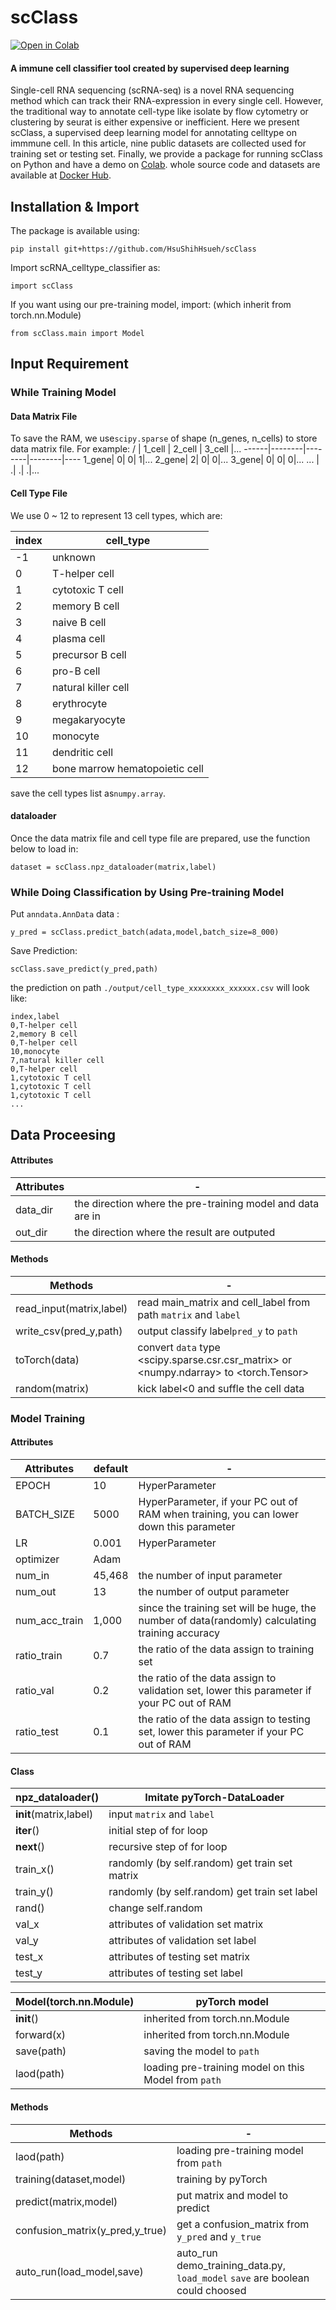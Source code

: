 # scClass

<a href="https://colab.research.google.com/github/HsuShihHsueh/scClass/blob/v2022.2.modelA/scClass_demo.ipynb">
  <img src="https://colab.research.google.com/assets/colab-badge.svg" alt="Open in Colab" title="Open in Google Colaboratory">
 </a>

#### A immune cell classifier tool created by supervised deep learning

Single-cell RNA sequencing (scRNA-seq) is a novel RNA sequencing
method which can track their RNA-expression in every single cell. However, the
traditional way to annotate cell-type like isolate by flow cytometry or clustering by seurat
is either expensive or inefficient. Here we present scClass, a supervised deep learning
model for annotating celltype on immmune cell. In this article, nine public datasets are
collected used for training set or testing set. Finally, we provide a package for running
scClass on Python and have a demo on [Colab](https://colab.research.google.com/github/majaja068/scRNA-CellType-classifier/blob/main/scClass_demo.ipynb).
whole source code and datasets are available at [Docker Hub](https://hub.docker.com/r/hsushihhsueh/scclass).



## Installation & Import

The package is available using:
```
pip install git+https://github.com/HsuShihHsueh/scClass
```

Import scRNA_celltype_classifier as:
```
import scClass
```

If you want using our pre-training model, import: (which inherit from torch.nn.Module)
```
from scClass.main import Model
```

## Input Requirement

### While Training Model
#### Data Matrix File
To save the RAM, we use```scipy.sparse``` of shape (n_genes, n_cells) to store data matrix file. For example:
   /  | 1_cell | 2_cell | 3_cell |...
------|--------|--------|--------|----
1_gene|       0|       0|       1|...
2_gene|       2|       0|       0|...
3_gene|       0|       0|       0|...
...   |       .|       .|       .|...

#### Cell Type File
We use 0 ~ 12 to represent 13 cell types, which are:

index |cell_type
------|-------------------------------
-1	  |unknown
0	  |T-helper cell
1	  |cytotoxic T cell
2	  |memory B cell
3	  |naive B cell
4	  |plasma cell
5	  |precursor B cell
6	  |pro-B cell
7	  |natural killer cell
8	  |erythrocyte
9	  |megakaryocyte
10	  |monocyte
11	  |dendritic cell
12	  |bone marrow hematopoietic cell 

save the cell types list as```numpy.array```.
#### dataloader
Once the data matrix file and cell type file are prepared, use the function below to load in:
```
dataset = scClass.npz_dataloader(matrix,label)
```

### While Doing Classification by Using Pre-training Model
Put ```anndata.AnnData``` data :
```
y_pred = scClass.predict_batch(adata,model,batch_size=8_000)
```
Save Prediction:
```
scClass.save_predict(y_pred,path)
```
the prediction on path ```./output/cell_type_xxxxxxxx_xxxxxx.csv``` will look like:

```
index,label
0,T-helper cell
2,memory B cell
0,T-helper cell
10,monocyte
7,natural killer cell
0,T-helper cell
1,cytotoxic T cell
1,cytotoxic T cell
1,cytotoxic T cell
...
```

## Data Proceesing

#### Attributes
Attributes  |   -
----------  | ----  
data_dir    |the direction where the pre-training model and data are in
out_dir     |the direction where the result are outputed

#### Methods
Methods     |   -
----------  | ----  
read_input(matrix,label)  |read main_matrix and cell_label from path ```matrix``` and  ```label```
write_csv(pred_y,path)    |output classify label```pred_y``` to ```path```
toTorch(data)             |convert ```data``` type <scipy.sparse.csr.csr_matrix> or <numpy.ndarray> to  <torch.Tensor> 
random(matrix)            |kick label<0 and suffle the cell data


### Model Training

#### Attributes

Attributes    | default | -
----------    |----     |--- 
EPOCH         |10       |HyperParameter 
BATCH_SIZE    |5000     |HyperParameter, if your PC out of RAM when training, you can lower down this parameter
LR            |0.001    |HyperParameter 
optimizer     |Adam     |
num_in        |45,468   |the number of input  parameter
num_out       |13       |the number of output parameter
num_acc_train |1,000    |since the training set will be huge, the number of data(randomly) calculating training accuracy
ratio_train   |0.7      |the ratio of the data assign to training set 
ratio_val     |0.2      |the ratio of the data assign to validation set, lower this parameter if your PC out of RAM
ratio_test    |0.1      |the ratio of the data assign to testing set, lower this parameter if your PC out of RAM

#### Class

npz_dataloader()      |Imitate pyTorch-DataLoader
----------            | ----  
__init__(matrix,label)|input ```matrix``` and ```label```
__iter__()            |initial step of for loop
__next__()            |recursive step of for loop
train_x()             |randomly (by self.random) get  train set matrix 
train_y()             |randomly (by self.random) get train set label
rand()                |change self.random
val_x                 |attributes of validation set matrix
val_y                 |attributes of validation set label
test_x                |attributes of testing set matrix
test_y                |attributes of testing set label


Model(torch.nn.Module)|pyTorch model
----------            | ----  
__init__()            |inherited from torch.nn.Module
forward(x)            |inherited from torch.nn.Module
save(path)            |saving the model to ```path```
laod(path)            |loading pre-training model on this Model from ```path```

#### Methods

Methods     |   -
----------  | ----  
laod(path)                      |loading pre-training model from ```path```
training(dataset,model)         |training by pyTorch
predict(matrix,model)           |put matrix and model to predict
confusion_matrix(y_pred,y_true) |get a confusion_matrix from ```y_pred``` and ```y_true```
auto_run(load_model,save)       |auto_run demo_training_data.py, ```load_model``` ```save``` are boolean could choosed




